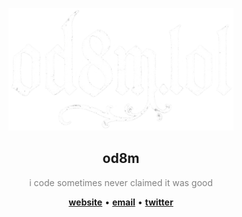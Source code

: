 <p align="center">
  <img src="od8m.png" alt="od8m.lol logo" width="360"/>
</p>

<h2 align="center">od8m</h2>

<p align="center" style="color: gray;">
  i code sometimes  
  never claimed it was good
</p>

<p align="center">
  <a href="https://od8m.lol"><strong>website</strong></a> • 
  <a href="mailto:od8m@od8m.lol"><strong>email</strong></a> • 
  <a href="https://x.com/od8m_"><strong>twitter</strong></a>
</p>
